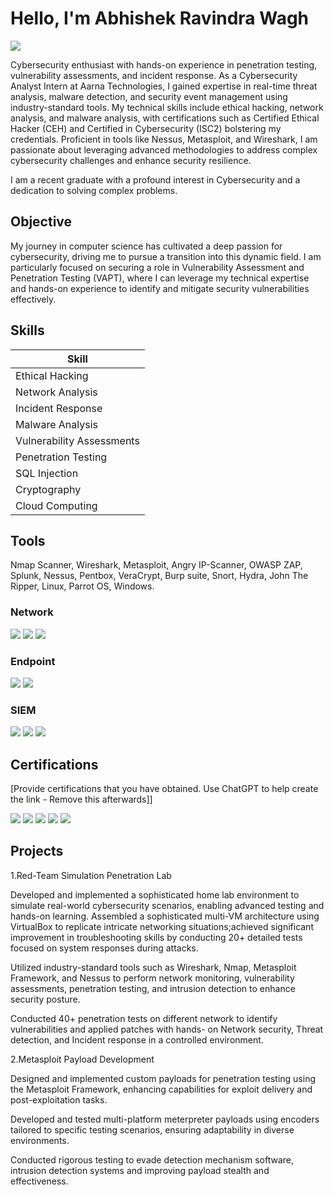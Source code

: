 # Hello, I'm Abhishek Ravindra Wagh
<a href="https://www.linkedin.com/in/abhishekwagh7/"><img src="https://img.shields.io/badge/-LinkedIn-0072b1?&style=for-the-badge&logo=linkedin&logoColor=white" /></a>

Cybersecurity enthusiast with hands-on experience in penetration testing, vulnerability assessments, and incident response. As a Cybersecurity Analyst Intern at Aarna Technologies, I gained expertise in real-time threat analysis, malware detection, and security event management using industry-standard tools. My technical skills include ethical hacking, network analysis, and malware analysis, with certifications such as Certified Ethical Hacker (CEH) and Certified in Cybersecurity (ISC2) bolstering my credentials. Proficient in tools like Nessus, Metasploit, and Wireshark, I am passionate about leveraging advanced methodologies to address complex cybersecurity challenges and enhance security resilience.

I am a recent graduate with a profound interest in Cybersecurity and a dedication to solving complex problems.

## Objective

My journey in computer science has cultivated a deep passion for cybersecurity, driving me to pursue a transition into this dynamic field. I am particularly focused on securing a role in Vulnerability Assessment and Penetration Testing (VAPT), where I can leverage my technical expertise and hands-on experience to identify and mitigate security vulnerabilities effectively.

## Skills


| Skill                                         | 
|-----------------------------------------------|
| Ethical Hacking |
| Network Analysis |
| Incident Response | 
| Malware Analysis | 
| Vulnerability Assessments |
| Penetration Testing | 
| SQL Injection | 
| Cryptography |
| Cloud Computing |

## Tools
Nmap Scanner, Wireshark, Metasploit, Angry IP-Scanner, OWASP ZAP, Splunk, Nessus, Pentbox, VeraCrypt, Burp suite, Snort, Hydra, John The Ripper, Linux, Parrot OS, Windows.

### Network
<div>
    <img src="https://img.shields.io/badge/-Wireshark-1679A7?&style=for-the-badge&logo=Wireshark&logoColor=white" />
    <img src="https://img.shields.io/badge/-Suricata-EF3B2D?&style=for-the-badge&logo=Suricata&logoColor=white" />
    <img src="https://img.shields.io/badge/-Zeek-777BB4?&style=for-the-badge&logo=Zeek&logoColor=white" />
</div>

### Endpoint
<div>
    <img src="https://img.shields.io/badge/-Microsoft_Defender_for_Endpoint-00A4EF?&style=for-the-badge&logo=Microsoft&logoColor=white" />
    <img src="https://img.shields.io/badge/-Velociraptor-4B275F?&style=for-the-badge&logo=Velociraptor&logoColor=white" />
</div>

### SIEM
<div>
    <img src="https://img.shields.io/badge/-Microsoft_Sentinel-0078D4?&style=for-the-badge&logo=Microsoft&logoColor=white" />
    <img src="https://img.shields.io/badge/-Splunk-000000?&style=for-the-badge&logo=Splunk&logoColor=white" />
    <img src="https://img.shields.io/badge/-Elastic-005571?&style=for-the-badge&logo=Elastic&logoColor=white" />
</div>

## Certifications
[Provide certifications that you have obtained. Use ChatGPT to help create the link - Remove this afterwards]]
<div>
<img src="https://img.shields.io/badge/-Security%2B-FF0000?&style=for-the-badge&logo=CompTIA&logoColor=white" />
<img src="https://img.shields.io/badge/-Network%2B-007ACC?&style=for-the-badge&logo=CompTIA&logoColor=white" />
<img src="https://img.shields.io/badge/-A%2B-4D4D4D?&style=for-the-badge&logo=CompTIA&logoColor=white" />
<img src="https://img.shields.io/badge/-CDSA-006400?&style=for-the-badge&logoColor=white" />
<img src="https://img.shields.io/badge/-CCD-000080?&style=for-the-badge&logoColor=white" />
</div>

## Projects
1.Red-Team Simulation Penetration Lab

Developed and implemented a sophisticated home lab environment to simulate real-world cybersecurity
scenarios, enabling advanced testing and hands-on learning.
Assembled a sophisticated multi-VM architecture using VirtualBox to replicate intricate networking situations;achieved significant improvement in troubleshooting skills by conducting 20+ detailed tests focused on system responses during attacks.

Utilized industry-standard tools such as Wireshark, Nmap, Metasploit Framework, and Nessus to perform network monitoring, vulnerability assessments, penetration testing, and intrusion detection to enhance security posture. 

Conducted 40+ penetration tests on different network to identify vulnerabilities and applied patches with hands- on Network security, Threat detection, and Incident response in a controlled environment. 

2.Metasploit Payload Development

Designed and implemented custom payloads for penetration testing using the Metasploit Framework, enhancing capabilities for exploit delivery and post-exploitation tasks.

Developed and tested multi-platform meterpreter payloads using encoders tailored to specific testing scenarios, ensuring adaptability in diverse environments.

Conducted rigorous testing to evade detection mechanism software, intrusion detection systems and improving payload stealth and effectiveness.
